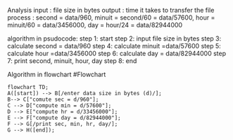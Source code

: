 Analysis 
input : file size in bytes 
output : time it takes to transfer the file
process : second = data/960, minuit = second/60 = data/57600, hour = minuit/60 = data/3456000, day = hour/24 = data/82944000

algorithm in psudocode:
step 1: start 
step 2: input file size in bytes 
step 3: calculate second = data/960
step 4: calculate minuit =data/57600
step 5: calculate hour =data/3456000
step 6: calculate day =  data/82944000
step 7: print second, minuit, hour, day
step 8: end 

Algorithm in flowchart
#Flowchart
```mermaid
flowchart TD;
A([start]) --> B[/enter data size in bytes (d)/];
B--> C["comute sec = d/960"];
C --> D["compute min = d/57600"];
D --> E["compute hr = d/33456000"];
E --> F["compute day = d/82944000"];
F --> G[/print sec, min, hr, day/];
G --> H([end]);
```
